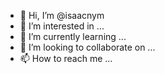- 👋 Hi, I’m @isaacnym
- 👀 I’m interested in ...
- 🌱 I’m currently learning ...
- 💞️ I’m looking to collaborate on ...
- 📫 How to reach me ...

<!---
isaacnym/isaacnym is a ✨ special ✨ repository because its `README.md` (this file) appears on your GitHub profile.
You can click the Preview link to take a look at your changes.
--->
